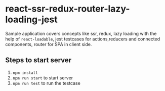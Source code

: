 # react-ssr-redux-router-lazy-loading-jest 
Sample application covers concepts like ssr, redux, lazy loading with the help of `react-loadable`, jest testcases for actions,reducers and connected components, router for SPA in client side. 

## Steps to start server

1. `npm install`
2.  `npm run start` to start server
3.  `npm run test` to run the testcase